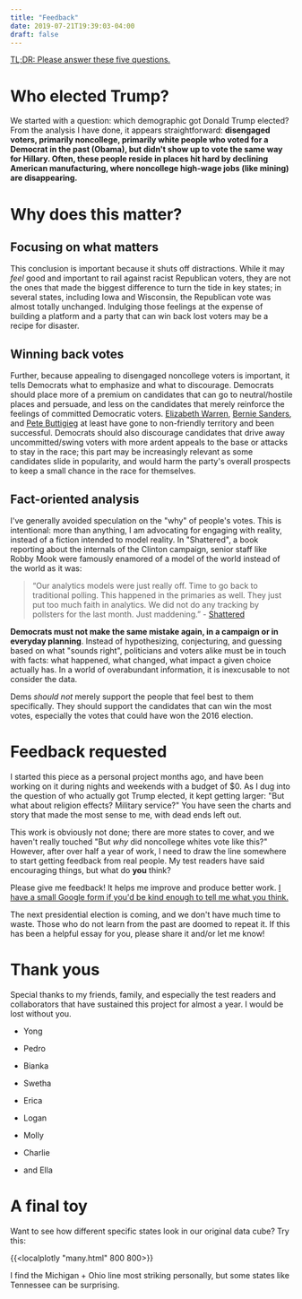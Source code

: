 ```yaml
---
title: "Feedback"
date: 2019-07-21T19:39:03-04:00
draft: false
---
```


[TL;DR: Please answer these five questions.](https://forms.gle/GVBzDjYxRgDm5Saa6)

# Who elected Trump?

We started with a question: which demographic got Donald Trump elected?  From the analysis I have done, it appears straightforward: **disengaged voters, primarily noncollege, primarily white people who voted for a Democrat in the past (Obama), but didn't show up to vote the same way for Hillary.  Often, these people reside in places hit hard by declining American manufacturing, where noncollege high-wage jobs (like mining) are disappearing.**

# Why does this matter?

## Focusing on what matters

This conclusion is important because it shuts off distractions.  While it may _feel_ good and important to rail against racist Republican voters, they are not the ones that made the biggest difference to turn the tide in key states; in several states, including Iowa and Wisconsin, the Republican vote was almost totally unchanged.  Indulging those feelings at the expense of building a platform and a party that can win back lost voters may be a recipe for disaster.

## Winning back votes

Further, because appealing to disengaged noncollege voters is important, it tells Democrats what to emphasize and what to discourage.  Democrats should place more of a premium on candidates that can go to neutral/hostile places and persuade, and less on the candidates that merely reinforce the feelings of committed Democratic voters.  [Elizabeth Warren](https://www.politico.com/story/2019/05/11/warren-west-virginia-2020-1317611), [Bernie Sanders](https://thehill.com/homenews/campaign/439027-sanders-townhall-audience-cheers-after-fox-news-host-asks-if-theyd-support), and [Pete Buttigieg](https://www.nytimes.com/interactive/2019/05/19/us/politics/buttigieg-fox-town-hall.html) at least have gone to non-friendly territory and been successful.  Democrats should also discourage candidates that drive away uncommitted/swing voters with more ardent appeals to the base or attacks to stay in the race; this part may be increasingly relevant as some candidates slide in popularity, and would harm the party's overall prospects to keep a small chance in the race for themselves.

## Fact-oriented analysis

I've generally avoided speculation on the "why" of people's votes.  This is intentional: more than anything, I am advocating for engaging with reality, instead of a fiction intended to model reality.  In "Shattered", a book reporting about the internals of the Clinton campaign, senior staff like Robby Mook were famously enamored of a model of the world instead of the world as it was:

> “Our analytics models were just really off. Time to go back to traditional polling.  This happened in the primaries as well. They just put too much faith in analytics. We did not do any tracking by pollsters for the last month. Just maddening.”  - [Shattered](https://www.amazon.com/Shattered-Inside-Hillary-Clintons-Campaign/dp/0553447084)

**Democrats must not make the same mistake again, in a campaign or in everyday planning**. Instead of hypothesizing, conjecturing, and guessing based on what "sounds right", politicians and voters alike must be in touch with facts: what happened, what changed, what impact a given choice actually has.  In a world of overabundant information, it is inexcusable to not consider the data.

Dems _should not_ merely support the people that feel best to them specifically.  They should support the candidates that can win the most votes, especially the votes that could have won the 2016 election.

# Feedback requested

I started this piece as a personal project months ago, and have been working on it during nights and weekends with a budget of $0.  As I dug into the question of who actually got Trump elected, it kept getting larger: "But what about religion effects?  Military service?"  You have seen the charts and story that made the most sense to me, with dead ends left out.

This work is obviously not done; there are more states to cover, and we haven't really touched "But *why* did noncollege whites vote like this?"  However, after over half a year of work, I need to draw the line somewhere to start getting feedback from real people.  My test readers have said encouraging things, but what do **you** think?

Please give me feedback!  It helps me improve and produce better work.  [I have a small Google form if you'd be kind enough to tell me what you think.](https://forms.gle/GVBzDjYxRgDm5Saa6)

The next presidential election is coming, and we don't have much time to waste.  Those who do not learn from the past are doomed to repeat it.  If this has been a helpful essay for you, please share it and/or let me know!

# Thank yous

Special thanks to my friends, family, and especially the test readers and collaborators that have sustained this project for almost a year.  I would be lost without you.

 * Yong
 * Pedro
 * Bianka
 * Swetha
 * Erica
 * Logan
 * Molly
 * Charlie

 * and Ella


# A final toy

Want to see how different specific states look in our original data cube?  Try this:

{{<localplotly "many.html" 800 800>}}

I find the Michigan + Ohio line most striking personally, but some states like Tennessee can be surprising.

